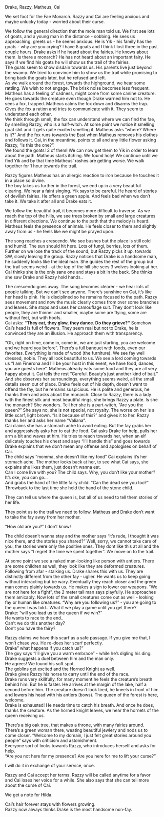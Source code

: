 Drake, Razzy, Matheus, Cai   
   
We set foot for the Fae Monarch. Razzy and Cai are feeling anxious and maybe unlucky today \- worried about their curse. 

We follow the general direction that the mole man told us. We first see lots of goats, and a young man in the distance \- sobbing. He sees us approaching, greets us \- he seems anxious. He is Yik \- his family has the goats \- why are you crying? I have 8 goats and I think I lost three in the past couple hours. Drake asks if he heard about the fairies. He knows about them. Is there a monarch? He has not heard about an important fairy. He says if we find his goats he will show us the trail of the fairies.  
The goats seem to show disdain towards us. His parents live just beyond the swamp. We tried to convince him to show us the trail while promising to bring back the goats later, but he refused and left.   
As we walk around the forest, towards the highground, we hear some rattling. We wish to not engage. The brisk noise becomes less frequent. Matheus has a feeling of sadness, might come from some canine creature. He goes towards the creature even though Drake warned him not to. He sees a fox, trapped. Matheus calms the fox down and disarms the trap. Gives the fox a ration and tries to communicate with it. They seem to understand each other.   
We think through smell, the fox can understand where we can find the fae, by smelling Razzy, who is a half-witch. At some point we notice it smelling goat shit and it gets quite excited smelling it. Matheus asks “where? Where is it?” And the fox runs towards the East when Matheus removes his clothes and follows it. Cai, in the meantime, points to all and any little flower asking Razzy, “is this the one?”.  
We found the goats\! 3 of them\! We can now get them to Yik in order to learn about the path. Matheus starts itching. We found holy\! We continue until we find Yik and by that time Matheus’ rashes are getting worse. We walk together for 1 hour towards the trail.

Razzy figures Matheus has an allergic reaction to iron because he touches it in a place so divine.  
The boy takes us further in the forest, we end up in a very beautiful clearing. We hear a faint singing. Yik says to be careful. He heard of stories of devilish fairies. He offers a green apple. And feels bad when we don’t take it. We take it after all and Drake eats it. 

We follow the beautiful trail, it becomes more difficult to traverse. As we reach the top of the hills, we see trees broken by small and large creatures in different directions. We continue to the path that the melody is heard. Matheus feels the presence of animals. He feels closer to them and slightly away from us \- he feels like we might be prayed upon.

The song reaches a crescendo. We see bushes but the place is still cold and humid. The sun should hit here. Lots of fungi, berries, lots of them. Further on we lose the track of the sound, but Razzy picks it up, towards SW, slowly leaving the group. Razzy notices that Drake is a handsome man, he suddenly looks like the ideal man. She guides the rest of the group but the trail seems weird \- at the top of the hill she sees 3 wolves looking at her. Cai thinks she is the only sane one and stays a bit in the back. She thinks she saw Drake and Razzy hold hands..

The crescendo goes away. The song becomes clearer \- we hear lots of people talking. But we can’t see anyone. There’s sunshine on Cai, it’s like her head is pink. He is disciplined so he remains focused to the path. Razzy sees movement and now the music clearly comes from over some branches and leaves. She stops and uses her camouflage suit. They don’t look like people, they are thinner and smaller, maybe some are flying, some are without feet, but with hoofs.   
Cai asks: **"They eat, they glow, they dance. Do they grieve?"** Somehow Cai’s head is full of flowers. They seem real but not to Drake, he is convinced they are an illusion. He approach them with transparency. 

“Oh, right on time, come in, come in, we are just starting, you are welcome and we heard you before”. There’s a full banquet with foods, even our favorites. Everything is made of wood (the furniture). We see fay well dressed, noble. They all look beautiful to us. We see a lord coming towards us “I am Finerona and I’ll be your host in this event, we have food, dances, you are guests here”. Matheus already eats some food and they are all very happy about it. Cai tells the rest “Careful. Beauty’s just another kind of bait.” And she observes her surroundings, everything seems weird, all the small details seem out of place. Drake feels out of his depth, doesn’t want to offend the fay, but he remains suspicious. He is polite and generous, he thanks them and asks about the monarch. Close to Razzy, there is a lady with the finest silk and most beautiful rings, she brings Razzy a plate. Is she the monarch? She wonders. Tell her she is a part-witch, “Are you the queen?” She says no, she is not special, not royalty. The worse on her is a little scarf, light brown. “Is it because of this?” and gives it to her. Razzy thanks her and asks her name “Valiana”.   
Cai claims she has a stomach ache to avoid eating. But the fay grabs her and aggressively asks her to eat the food. Cai asks Drake for help, pulls her arm a bit and waves at him. He tries to reach towards her, when an elf delicately touches his chest and says “i’ll handle this” and goes towards Drake explains that we don’t mean any offense and apologises on behalf of Cai.   
The child says “momma, she doesn’t like my food” Cai explains it’s her stomach ache. The mother looks back at her, to see what Cai says, she explains she likes them, just doesn’t wanna eat.   
Can I come live with you? The child says. Why, you don’t like your mother? It’s oke, you can go…  
And grabs the hand of the little fairy child. "Can the dead see you too?" Throwback to the last time she held the hand of the stone child. 

They can tell us where the queen is, but all of us need to tell them stories of her life. 

They point us to the trail we need to follow. Matheus and Drake don’t want to take the fay away from her mother. 

“How old are you?” I don’t know\!

The child doesn’t wanna stay and the mother says “it’s rude, I thought it was nice there, and the stories you shared?” Well, sorry, we cannot take care of you, the stories were only the positive ones. They dont like this at all and the mother says “I regret the time we spent together”. We move on to the trail. 

At some point we see a naked man-looking like person with antlers. There are some children as well, they look like they are deformed creatures. Following from afar \- stalking us. Drake shares this with us. They are distinctly different from the other fay \- uglier. He wants us to keep going without interacting but be wary. Eventually they reach closer and the green man comes plainly towards us. He makes a sign to lower our weapons. “We are not here for a fight”, the 2 meter tall man says playfully. He approaches them amicably. Now lots of the small creatures come out as well \- looking fay or human like creatures. “Why are you following us?” \- you are going to the queen I was told.. What if we play a game until you get there?   
Drake: “will you lead us to the queen if we win?”   
He wants to race to the end..   
Can’t we do this another day?   
Don’t you have the fairy?

Razzy claims we have this scarf as a safe passage. If you give me that, I won’t chase you. He re-does her scarf perfectly.   
Drake” what happens if you catch us?”   
The guy says “I’ll give you a warm embrace” \- while he’s digling his ding.  
Drake suggests a duel between him and the man only.   
He agrees\! We found his soft spot.   
The goblins get excited and the Horned Knight as well.   
Drake gives Razzy his horse to carry until the end of the race.   
Drake runs very skillfully, for many moment he feels the creature’s breath behind him. But he is faster. He arrives at the margin of the lake, half a second before him. The creature doesn’t look tired, he kneels in front of him and lowers his head with his antlers (bows). The queen of the forest is here, welcome.   
Drake is exhausted\! He needs time to catch his breath. And once he does, thanks the creature. As the horned knight leaves, we hear the hornets of the queen receiving us. 

There’s a big oak tree, that makes a throne, with many fairies around. There’s a green woman there, weating beautiful jewlery and nods us to come closer. “Welcome to my domain, I just felt great stories around you people” says with criticism and astonishment.  
Everyone sort of looks towards Razzy, who introduces herself and asks for help.   
“Are you not here for my presence? Are you here for me to lift your curse?”

I will do it in exchange of your service, once. 

Razzy and Cai accept her terms. Razzy will be called anytime for a favor and Cai loses her voice for a while. She also says that she can tell more about the curse of Cai.

We get a note for Hilda. 

Cai’s hair forever stays with flowers growing.   
Razzy now always thinks Drake is the most handsome non-fay.